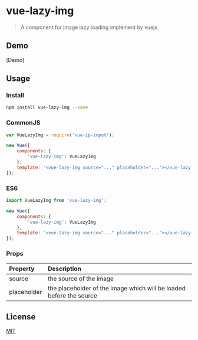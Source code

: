 # vue-lazy-img

> A component for image lazy loading implement by vuejs

## Demo
[Demo]

## Usage

### Install

```bash
npm install vue-lazy-img --save
```

### CommonJS

```javascript
var VueLazyImg = require('vue-ip-input');

new Vue({
    components: {
        'vue-lazy-img': VueLazyImg
    },
    template: '<vue-lazy-img source="..." placeholder="..."></vue-lazy-img>'
});
```

### ES6

```javascript
import VueLazyImg from 'vue-lazy-img';

new Vue({
    components: {
        'vue-lazy-img': VueLazyImg
    },
    template: '<vue-lazy-img source="..." placeholder="..."></vue-lazy-img>'
});
```

### Props
| Property | Description |
|:--|:--|
| source | the source of the image |
| placeholder | the placeholder of the image which will be loaded before the source |

## License

[MIT](http://opensource.org/licenses/MIT)
